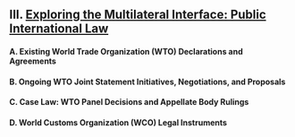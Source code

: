 ## III. [Exploring the Multilateral Interface: Public International Law](https://github.com/lexmerca/TTIPv2_ToC)

#### A. Existing World Trade Organization (WTO) Declarations and Agreements

#### B. Ongoing WTO Joint Statement Initiatives, Negotiations, and Proposals

#### C. Case Law: WTO Panel Decisions and Appellate Body Rulings

#### D. World Customs Organization (WCO) Legal Instruments
